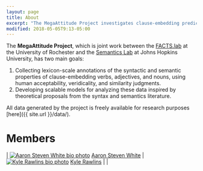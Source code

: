 ```yaml
---
layout: page
title: About
excerpt: "The MegaAttitude Project investigates clause-embedding predicates' semantic properties and syntactic distribution using tools from computational psycholinguistics."
modified: 2018-05-05T9:13-05:00
---
```


The **MegaAttitude Project**, which is joint work between the [FACTS.lab](http://factslab.io) at the University of Rochester and the [Semantics Lab](http://sites.krieger.jhu.edu/rawlins/semantics-lab/) at Johns Hopkins University, has two main goals:

1. Collecting lexicon-scale annotations of the syntactic and semantic properties of clause-embedding verbs, adjectives, and nouns, using human acceptability, veridicality, and similarity judgments.
2. Developing scalable models for analyzing these data inspired by theoretical proposals from the syntax and semantics literature.

All data generated by the project is freely available for research purposes [here]({{ site.url }}/data/).   

# Members

| <a href="http://aaronstevenwhite.io"><img src="{{ site.url }}/images/aaron.jpg" class="bio-photo-about" alt="Aaron Steven White bio photo"/></a> [Aaron Steven White](http://aaronstevenwhite.io) | <a href="http://sites.krieger.jhu.edu/rawlins/"><img src="{{ site.url }}/images/kyle.jpg" class="bio-photo-about" alt="Kyle Rawlins bio photo"/></a> [Kyle Rawlins](http://sites.krieger.jhu.edu/rawlins/) |
|
